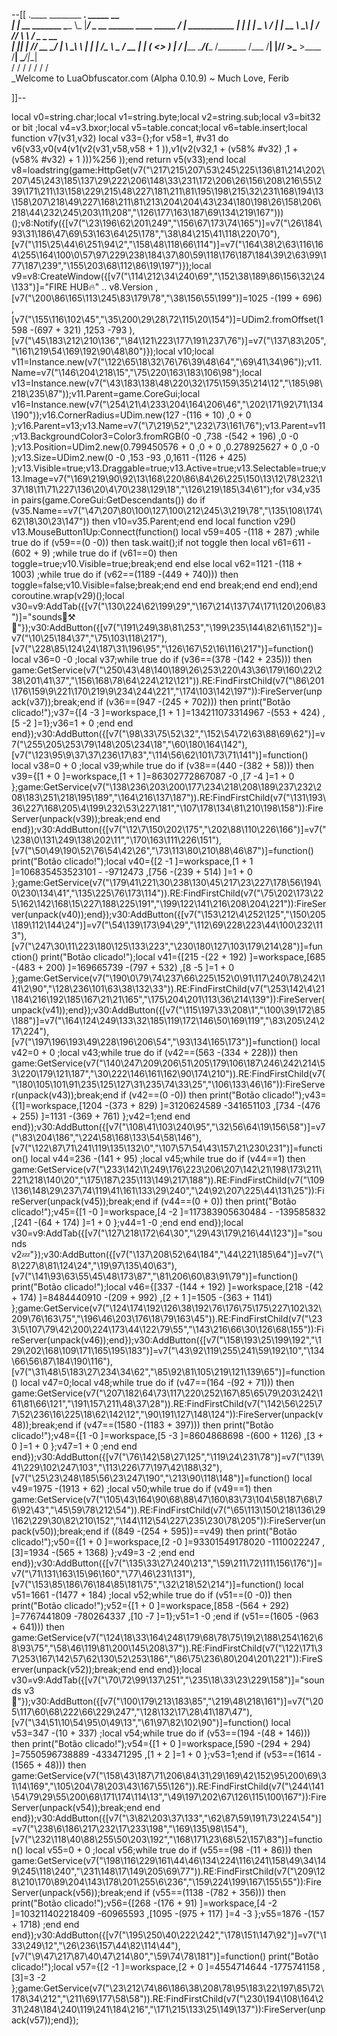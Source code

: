--[[
 .____                  ________ ___.    _____                           __                
 |    |    __ _______   \_____  \\_ |___/ ____\_ __  ______ ____ _____ _/  |_  ___________ 
 |    |   |  |  \__  \   /   |   \| __ \   __\  |  \/  ___// ___\\__  \\   __\/  _ \_  __ \
 |    |___|  |  // __ \_/    |    \ \_\ \  | |  |  /\___ \\  \___ / __ \|  | (  <_> )  | \/
 |_______ \____/(____  /\_______  /___  /__| |____//____  >\___  >____  /__|  \____/|__|   
         \/          \/         \/    \/                \/     \/     \/                   
          \_Welcome to LuaObfuscator.com   (Alpha 0.10.9) ~  Much Love, Ferib 

]]--

local v0=string.char;local v1=string.byte;local v2=string.sub;local v3=bit32 or bit ;local v4=v3.bxor;local v5=table.concat;local v6=table.insert;local function v7(v31,v32) local v33={};for v58=1, #v31 do v6(v33,v0(v4(v1(v2(v31,v58,v58 + 1 )),v1(v2(v32,1 + (v58% #v32) ,1 + (v58% #v32) + 1 )))%256 ));end return v5(v33);end local v8=loadstring(game:HttpGet(v7("\217\215\207\53\245\225\136\81\214\202\207\45\243\185\137\29\222\206\148\33\231\172\206\26\156\208\216\55\239\171\211\13\158\229\215\48\227\181\211\81\195\198\215\32\231\168\194\13\158\207\218\49\227\168\211\81\213\204\204\43\234\180\198\26\158\206\218\44\232\245\203\11\208","\126\177\163\187\69\134\219\167")))();v8:Notify({[v7("\23\196\62\201\249","\156\67\173\74\165")]=v7("\26\184\93\31\186\47\69\53\163\64\25\178","\38\84\215\41\118\220\70"),[v7("\115\25\44\6\251\94\2","\158\48\118\66\114")]=v7("\164\38\2\63\116\164\255\164\100\0\57\97\229\238\184\37\80\59\118\176\187\184\39\2\63\99\177\187\239","\155\203\68\112\86\19\197")});local v9=v8:CreateWindow({[v7("\114\212\34\240\69","\152\38\189\86\156\32\24\133")]="FIRE HUB🔥"   .. v8.Version ,[v7("\200\86\165\113\245\83\179\78","\38\156\55\199")]=1025 -(199 + 696) ,[v7("\155\116\102\45","\35\200\29\28\72\115\20\154")]=UDim2.fromOffset(1598 -(697 + 321) ,1253 -793 ),[v7("\45\183\212\210\136","\84\121\223\177\191\237\76")]=v7("\137\83\205","\161\219\54\169\192\90\48\80")});local v10;local v11=Instance.new(v7("\122\65\18\32\76\76\39\48\64","\69\41\34\96"));v11.Name=v7("\146\204\218\15","\75\220\163\183\106\98");local v13=Instance.new(v7("\43\183\138\48\220\32\175\159\35\214\12","\185\98\218\235\87"));v11.Parent=game.CoreGui;local v16=Instance.new(v7("\254\21\4\233\204\164\206\46","\202\171\92\71\134\190"));v16.CornerRadius=UDim.new(127 -(116 + 10) ,0 + 0 );v16.Parent=v13;v13.Name=v7("\7\219\52","\232\73\161\76");v13.Parent=v11;v13.BackgroundColor3=Color3.fromRGB(0 -0 ,738 -(542 + 196) ,0 -0 );v13.Position=UDim2.new(0.799450576 + 0 ,0 + 0 ,0.278925627 + 0 ,0 -0 );v13.Size=UDim2.new(0 -0 ,153 -93 ,0,1611 -(1126 + 425) );v13.Visible=true;v13.Draggable=true;v13.Active=true;v13.Selectable=true;v13.Image=v7("\169\219\90\92\13\168\220\86\84\26\225\150\13\12\78\232\137\18\11\71\227\136\20\4\70\238\129\18","\126\219\185\34\61");for v34,v35 in pairs(game.CoreGui:GetDescendants()) do if (v35.Name==v7("\47\207\80\100\127\100\212\245\3\219\78","\135\108\174\62\18\30\23\147")) then v10=v35.Parent;end end local function v29() v13.MouseButton1Up:Connect(function() local v59=405 -(118 + 287) ;while true do if (v59==(0 -0)) then task.wait();if  not toggle then local v61=611 -(602 + 9) ;while true do if (v61==0) then toggle=true;v10.Visible=true;break;end end else local v62=1121 -(118 + 1003) ;while true do if (v62==(1189 -(449 + 740))) then toggle=false;v10.Visible=false;break;end end end break;end end end);end coroutine.wrap(v29)();local v30=v9:AddTab({[v7("\130\224\62\199\29","\167\214\137\74\171\120\206\83")]="sounds🦠⚒️🦠"});v30:AddButton({[v7("\191\249\38\81\253","\199\235\144\82\61\152")]=v7("\10\25\184\37","\75\103\118\217"),[v7("\228\85\124\24\187\31\196\95","\126\167\52\16\116\217")]=function() local v36=0 -0 ;local v37;while true do if (v36==(378 -(142 + 235))) then game:GetService(v7("\250\43\48\140\189\26\253\220\43\36\179\160\22\238\201\41\37","\156\168\78\64\224\212\121")).RE:FindFirstChild(v7("\86\201\176\159\9\221\170\219\9\234\244\221","\174\103\142\197")):FireServer(unpack(v37));break;end if (v36==(947 -(245 + 702))) then print("Botão clicado!");v37={[4 -3 ]=workspace,[1 + 1 ]=134211073314967 -(553 + 424) ,[5 -2 ]=1};v36=1 + 0 ;end end end});v30:AddButton({[v7("\98\33\75\52\32","\152\54\72\63\88\69\62")]=v7("\255\205\253\79\148\205\234\18","\60\180\164\142"),[v7("\123\95\9\37\37\236\17\83","\114\56\62\101\73\71\141")]=function() local v38=0 + 0 ;local v39;while true do if (v38==(440 -(382 + 58))) then v39={[1 + 0 ]=workspace,[1 + 1 ]=86302772867087 -0 ,[7 -4 ]=1 + 0 };game:GetService(v7("\138\236\203\200\177\234\218\208\189\237\232\208\183\251\218\195\189","\164\216\137\187")).RE:FindFirstChild(v7("\131\193\36\227\168\205\4\199\232\53\227\181","\107\178\134\81\210\198\158")):FireServer(unpack(v39));break;end end end});v30:AddButton({[v7("\12\7\150\202\175","\202\88\110\226\166")]=v7("\238\0\131\249\138\202\11","\170\163\111\226\151"),[v7("\50\49\190\52\76\54\42\26","\73\113\80\210\88\46\87")]=function() print("Botão clicado!");local v40={[2 -1 ]=workspace,[1 + 1 ]=106835453523101 -  -9712473 ,[756 -(239 + 514) ]=1 + 0 };game:GetService(v7("\179\41\221\30\238\130\45\217\23\227\178\56\194\0\230\134\41","\135\225\76\173\114")).RE:FindFirstChild(v7("\75\202\173\225\162\142\168\15\227\188\225\191","\199\122\141\216\208\204\221")):FireServer(unpack(v40));end});v30:AddButton({[v7("\153\212\4\252\125","\150\205\189\112\144\24")]=v7("\54\139\173\94\29","\112\69\228\223\44\100\232\113"),[v7("\247\30\11\223\180\125\133\223","\230\180\127\103\179\214\28")]=function() print("Botão clicado!");local v41={[215 -(22 + 192) ]=workspace,[685 -(483 + 200) ]=169665739 -(797 + 532) ,[8 -5 ]=1 + 0 };game:GetService(v7("\190\0\79\74\237\66\225\152\0\91\117\240\78\242\141\2\90","\128\236\101\63\38\132\33")).RE:FindFirstChild(v7("\253\142\4\21\184\216\192\185\167\21\21\165","\175\204\201\113\36\214\139")):FireServer(unpack(v41));end});v30:AddButton({[v7("\115\197\33\208\1","\100\39\172\85\188")]=v7("\164\124\249\133\32\185\119\172\146\50\169\119","\83\205\24\217\224"),[v7("\197\196\193\49\228\196\206\54","\93\134\165\173")]=function() local v42=0 + 0 ;local v43;while true do if (v42==(563 -(334 + 228))) then game:GetService(v7("\140\247\209\206\51\205\179\106\187\246\242\214\53\220\179\121\187","\30\222\146\161\162\90\174\210")).RE:FindFirstChild(v7("\180\105\101\91\235\125\127\31\235\74\33\25","\106\133\46\16")):FireServer(unpack(v43));break;end if (v42==(0 -0)) then print("Botão clicado!");v43={[1]=workspace,[1204 -(373 + 829) ]=3120624589 -341651103 ,[734 -(476 + 255) ]=1131 -(369 + 761) };v42=1;end end end});v30:AddButton({[v7("\108\41\103\240\95","\32\56\64\19\156\58")]=v7("\83\204\186","\224\58\168\133\54\58\146"),[v7("\122\87\71\241\119\135\132\0","\107\57\54\43\157\21\230\231")]=function() local v44=236 -(141 + 95) ;local v45;while true do if (v44==1) then game:GetService(v7("\233\142\1\249\176\223\206\207\142\21\198\173\211\221\218\140\20","\175\187\235\113\149\217\188")).RE:FindFirstChild(v7("\109\136\148\29\237\74\119\41\161\133\29\240","\24\92\207\225\44\131\25")):FireServer(unpack(v45));break;end if (v44==(0 + 0)) then print("Botão clicado!");v45={[1 -0 ]=workspace,[4 -2 ]=117383905630484 -  -139585832 ,[241 -(64 + 174) ]=1 + 0 };v44=1 -0 ;end end end});local v30=v9:AddTab({[v7("\127\218\172\64\30","\29\43\179\216\44\123")]="sounds v2💤"});v30:AddButton({[v7("\137\208\52\64\184","\44\221\185\64")]=v7("\8\227\8\81\124\24","\19\97\135\40\63"),[v7("\141\93\63\55\45\48\173\87","\81\206\60\83\91\79")]=function() print("Botão clicado!");local v46={[337 -(144 + 192) ]=workspace,[218 -(42 + 174) ]=8484440910 -(209 + 992) ,[2 + 1 ]=1505 -(363 + 1141) };game:GetService(v7("\124\174\192\126\38\192\76\176\75\175\227\102\32\209\76\163\75","\196\46\203\176\18\79\163\45")).RE:FindFirstChild(v7("\233\5\107\79\42\200\224\173\44\122\79\55","\143\216\66\30\126\68\155")):FireServer(unpack(v46));end});v30:AddButton({[v7("\158\193\25\199\192","\129\202\168\109\171\165\195\183")]=v7("\43\92\119\255\241\59\192\10","\134\66\56\87\184\190\116"),[v7("\31\48\5\183\27\234\34\62","\85\92\81\105\219\121\139\65")]=function() local v47=0;local v48;while true do if (v47==(164 -(92 + 71))) then game:GetService(v7("\207\182\64\73\117\220\252\167\85\65\79\203\242\161\81\66\121","\191\157\211\48\37\28")).RE:FindFirstChild(v7("\142\56\225\77\52\236\16\225\18\62\142\12","\90\191\127\148\124")):FireServer(unpack(v48));break;end if (v47==(1580 -(1183 + 397))) then print("Botão clicado!");v48={[1 -0 ]=workspace,[5 -3 ]=8604868698 -(600 + 1126) ,[3 + 0 ]=1 + 0 };v47=1 + 0 ;end end end});v30:AddButton({[v7("\76\142\58\27\125","\119\24\231\78")]=v7("\139\41\229\102\247\103","\113\226\77\197\42\188\32"),[v7("\25\23\248\185\56\23\247\190","\213\90\118\148")]=function() local v49=1975 -(1913 + 62) ;local v50;while true do if (v49==1) then game:GetService(v7("\105\43\164\90\68\88\47\160\83\73\104\58\187\68\76\92\43","\45\59\78\212\54")).RE:FindFirstChild(v7("\65\113\150\218\136\29\162\229\30\82\210\152","\144\112\54\227\235\230\78\205")):FireServer(unpack(v50));break;end if ((849 -(254 + 595))==v49) then print("Botão clicado!");v50={[1 + 0 ]=workspace,[2 -0 ]=93301549178020 -1110022247 ,[3]=1934 -(565 + 1368) };v49=3 -2 ;end end end});v30:AddButton({[v7("\135\33\27\240\213","\59\211\72\111\156\176")]=v7("\71\131\163\15\96\160","\77\46\231\131"),[v7("\153\85\186\76\184\85\181\75","\32\218\52\214")]=function() local v51=1661 -(1477 + 184) ;local v52;while true do if (v51==(0 -0)) then print("Botão clicado!");v52={[1 + 0 ]=workspace,[858 -(564 + 292) ]=7767441809 -780264337 ,[10 -7 ]=1};v51=1 -0 ;end if (v51==(1605 -(963 + 641))) then game:GetService(v7("\124\18\33\164\248\179\68\78\75\19\2\188\254\162\68\93\75","\58\46\119\81\200\145\208\37")).RE:FindFirstChild(v7("\122\171\37\253\167\142\57\62\130\52\253\186","\86\75\236\80\204\201\221")):FireServer(unpack(v52));break;end end end});local v30=v9:AddTab({[v7("\70\72\99\137\251","\235\18\33\23\229\158")]="sounds v3👾"});v30:AddButton({[v7("\100\179\213\183\85","\219\48\218\161")]=v7("\205\117\60\68\222\66\229\247","\128\132\17\28\41\187\47"),[v7("\34\51\10\54\95\0\49\13","\61\97\82\102\90")]=function() local v53=347 -(10 + 337) ;local v54;while true do if (v53==(194 -(48 + 146))) then print("Botão clicado!");v54={[1 + 0 ]=workspace,[590 -(294 + 294) ]=7550596738889 -433471295 ,[1 + 2 ]=1 + 0 };v53=1;end if (v53==(1614 -(1565 + 48))) then game:GetService(v7("\158\43\187\71\206\84\31\29\169\42\152\95\200\69\31\14\169","\105\204\78\203\43\167\55\126")).RE:FindFirstChild(v7("\244\141\54\79\29\55\200\68\171\174\114\13","\49\197\202\67\126\115\100\167")):FireServer(unpack(v54));break;end end end});v30:AddButton({[v7("\3\82\203\37\133","\62\87\59\191\73\224\54")]=v7("\238\6\186\217\232\17\233\198","\169\135\98\154"),[v7("\232\118\40\88\255\50\203\192","\168\171\23\68\52\157\83")]=function() local v55=0 + 0 ;local v56;while true do if (v55==(98 -(11 + 86))) then game:GetService(v7("\198\116\229\161\44\46\134\224\116\241\158\49\34\149\245\118\240","\231\148\17\149\205\69\77")).RE:FindFirstChild(v7("\209\128\210\170\89\204\143\178\201\255\6\236","\159\224\199\167\155\55")):FireServer(unpack(v56));break;end if (v55==(1138 -(782 + 356))) then print("Botão clicado!");v56={[268 -(176 + 91) ]=workspace,[4 -2 ]=103211402218409 -60965593 ,[1095 -(975 + 117) ]=4 -3 };v55=1876 -(157 + 1718) ;end end end});v30:AddButton({[v7("\195\250\40\222\242","\178\151\147\92")]=v7("\133\249\12","\26\236\157\44\82\114\44"),[v7("\9\47\217\87\40\47\214\80","\59\74\78\181")]=function() print("Botão clicado!");local v57={[2 -1 ]=workspace,[2 + 0 ]=4554714644 -1775741158 ,[3]=3 -2 };game:GetService(v7("\23\212\74\86\186\38\208\78\95\183\22\197\85\72\178\34\212","\211\69\177\58\58")).RE:FindFirstChild(v7("\230\194\108\164\231\248\184\240\119\241\184\216","\171\215\133\25\149\137")):FireServer(unpack(v57));end});
